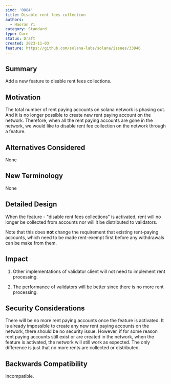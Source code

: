 ```yaml
---
simd: '0084'
title: Disable rent fees collection
authors:
  - Haoran Yi
category: Standard
type: Core
status: Draft
created: 2023-11-03
feature: https://github.com/solana-labs/solana/issues/33946
---
```


## Summary

Add a new feature to disable rent fees collections.

## Motivation

The total number of rent paying accounts on solana network is phasing out. And
it is no longer possible to create new rent paying account on the network.
Therefore, when all the rent paying accounts are gone in the network, we would
like to disable rent fee collection on the network through a feature.


## Alternatives Considered

None

## New Terminology

None

## Detailed Design

When the feature - "disable rent fees collections" is activated, rent will no
longer be collected from accounts nor will it be distributed to validators.

Note that this does **not** change the requirement that existing rent-paying
accounts, which need to be made rent-exempt first before any withdrawals can be
make from them.

## Impact

1. Other implementations of validator client will not need to implement rent
   processing.

1. The performance of validators will be better since there is no more rent
   processing.

## Security Considerations

There will be no more rent paying accounts once the feature is activated. It is
already impossible to create any new rent paying accounts on the network, there
should be no security issue. However, if for some reason rent paying accounts
still exist or are created in the network, when the feature is activated, the network
will still work as expected. The only difference is just that no more rents are
collected or distributed.


## Backwards Compatibility

Incompatible.

